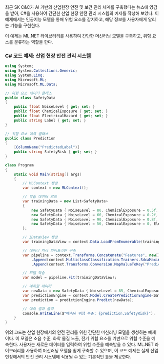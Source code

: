최근 SK C&C가 AI 기반의 산업현장 안전 및 보건 관리 체계를 구축했다는 뉴스에 영감을 받아, C#을 사용하여 간단한 산업 현장 안전 관리 시스템의 예제를 작성해 보았다. 이 예제에서는 인공지능 모델을 통해 위험 요소를 감지하고, 해당 정보를 사용자에게 알리는 기능을 구현한다. 

이 예제는 ML.NET 라이브러리를 사용하여 간단한 머신러닝 모델을 구축하고, 위험 요소를 분류하는 역할을 한다.

### C# 코드 예제: 산업 현장 안전 관리 시스템

```csharp
using System;
using System.Collections.Generic;
using System.Linq;
using Microsoft.ML;
using Microsoft.ML.Data;

// 위험 요소 데이터 클래스
public class SafetyData
{
    public float NoiseLevel { get; set; }
    public float ChemicalExposure { get; set; }
    public float ElectricalHazard { get; set; }
    public string Label { get; set; }
}

// 위험 요소 예측 클래스
public class Prediction
{
    [ColumnName("PredictedLabel")]
    public string SafetyRisk { get; set; }
}

class Program
{
    static void Main(string[] args)
    {
        // MLContext 생성
        var context = new MLContext();

        // 학습 데이터 로드
        var trainingData = new List<SafetyData>
        {
            new SafetyData { NoiseLevel = 80, ChemicalExposure = 0.5f, ElectricalHazard = 0, Label = "High Risk" },
            new SafetyData { NoiseLevel = 60, ChemicalExposure = 0.2f, ElectricalHazard = 0, Label = "Low Risk" },
            new SafetyData { NoiseLevel = 90, ChemicalExposure = 0.8f, ElectricalHazard = 1, Label = "High Risk" },
            new SafetyData { NoiseLevel = 50, ChemicalExposure = 0, ElectricalHazard = 0, Label = "Low Risk" }
        };

        // IDataView 생성
        var trainingDataView = context.Data.LoadFromEnumerable(trainingData);

        // 데이터 처리 파이프라인 구축
        var pipeline = context.Transforms.Concatenate("Features", new[] { "NoiseLevel", "ChemicalExposure", "ElectricalHazard" })
            .Append(context.MulticlassClassification.Trainers.SdcaMaximumEntropy("Label", "Features"))
            .Append(context.Transforms.Conversion.MapValueToKey("PredictedLabel"));

        // 모델 학습
        var model = pipeline.Fit(trainingDataView);

        // 예측할 데이터
        var newData = new SafetyData { NoiseLevel = 85, ChemicalExposure = 0.6f, ElectricalHazard = 0.5f };
        var predictionEngine = context.Model.CreatePredictionEngine<SafetyData, Prediction>(model);
        var prediction = predictionEngine.Predict(newData);

        // 예측 결과 출력
        Console.WriteLine($"예측된 위험 수준: {prediction.SafetyRisk}");
    }
}
```

위의 코드는 산업 현장에서의 안전 관리를 위한 간단한 머신러닝 모델을 생성하는 예제이다. 이 모델은 소음 수준, 화학 물질 노출, 전기 위험 요소를 기반으로 위험 수준을 예측한다. 사용자는 새로운 데이터를 입력하여 위험 수준을 예측받을 수 있다. ML.NET 라이브러리를 사용하여 머신러닝 모델을 쉽게 구축할 수 있으며, 이 코드 예제는 실제 산업 현장에서의 안전 관리 시스템에 적용될 수 있는 기본적인 틀을 제공한다.